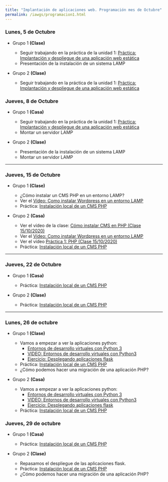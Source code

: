 ```yaml
---
title: "Implantación de aplicaciones web. Programación mes de Octubre"
permalink: /iawgs/programacion1.html
---
```


### Lunes, 5 de Octubre

* Grupo 1 **(Clase)**

    * Seguir trabajando en la práctica de la unidad 1: [Práctica: Implantación y despliegue de una aplicación web estática](u01/estatica.html)
    * Presentación de la instalación de un sistema LAMP

* Grupo 2 **(Clase)**

    * Seguir trabajando en la práctica de la unidad 1: [Práctica: Implantación y despliegue de una aplicación web estática](u01/estatica.html)

### Jueves, 8 de Octubre

* Grupo 1 **(Casa)**

    * Seguir trabajando en la práctica de la unidad 1: [Práctica: Implantación y despliegue de una aplicación web estática](u01/estatica.html)
    * Montar un servidor LAMP

* Grupo 2 **(Clase)**

    * Presentación de la instalación de un sistema LAMP
    * Montar un servidor LAMP

- - - 

### Jueves, 15 de Octubre

* Grupo 1 **(Clase)**

    * ¿Cómo instalar un CMS PHP en un entorno LAMP?
    * Ver el [Vídeo: Como instalar Wordpress en un entorno LAMP](https://www.youtube.com/watch?v=muAKPiPqW6g)
    * Práctica: [Instalación local de un CMS PHP](u02/practica_php1.html)

* Grupo 2 **(Casa)**

    * Ver el vídeo de la clase: [Cómo instalar CMS en PHP (Clase 15/10/2020)](https://www.youtube.com/watch?v=dQGmC8MwjqQ)
    * Ver el [Vídeo: Como instalar Wordpress en un entorno LAMP](https://www.youtube.com/watch?v=muAKPiPqW6g)
    * Ver el vídeo [Práctica 1: PHP (Clase 15/10/2020)](https://www.youtube.com/watch?v=ZnxQL9XNsgY)
    * Práctica: [Instalación local de un CMS PHP](u02/practica_php1.html)

- - -

### Jueves, 22 de Octubre

* Grupo 1 **(Casa)**

    * Práctica: [Instalación local de un CMS PHP](u02/practica_php1.html)

* Grupo 2 **(Clase)**

    * Práctica: [Instalación local de un CMS PHP](u02/practica_php1.html)

- - - 

### Lunes, 26 de octubre

* Grupo 1 **(Clase)**

    * Vamos a empezar a ver la aplicaciones python: 
        * [Entornos de desarrollo virtuales con Python 3](https://openwebinars.net/blog/entornos-de-desarrollo-virtuales-con-python3/)
        * [VIDEO: Entornos de desarrollo virtuales con Python3](https://www.youtube.com/watch?v=h2J6-03MsnQ)
        * [Ejercicio: Desplegando aplicaciones flask](u03/flask.html)
    * Práctica: [Instalación local de un CMS PHP](u02/practica_php1.html)
    * ¿Cómo podemos hacer una migración de una aplicación PHP?

* Grupo 2 **(Casa)**

    * Vamos a empezar a ver la aplicaciones python: 
        * [Entornos de desarrollo virtuales con Python 3](https://openwebinars.net/blog/entornos-de-desarrollo-virtuales-con-python3/)
        * [VIDEO: Entornos de desarrollo virtuales con Python3](https://www.youtube.com/watch?v=h2J6-03MsnQ)
        * [Ejercicio: Desplegando aplicaciones flask](u03/flask.html)
    * Práctica: [Instalación local de un CMS PHP](u02/practica_php1.html)

### Jueves, 29 de octubre

* Grupo 1 **(Casa)**

    * Práctica: [Instalación local de un CMS PHP](u02/practica_php1.html)

* Grupo 2 **(Clase)**

    * Repasamos el despliegue de las aplicaciones flask.
    * Práctica: [Instalación local de un CMS PHP](u02/practica_php1.html)
    * ¿Cómo podemos hacer una migración de una aplicación PHP?


